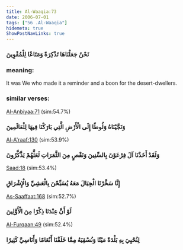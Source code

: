 ```yaml
---
title: Al-Waaqia:73
date: 2006-07-01
tags: ["56 .Al-Waaqia"]
hidemeta: true 
ShowPostNavLinks: true 
---
```

### نَحْنُ جَعَلْنَاهَا تَذْكِرَةً وَمَتَاعًا لِلْمُقْوِينَ
### meaning: 
It was We who made it a reminder and a boon for the desert-dwellers.
### similar verses: 

[Al-Anbiyaa:71](/21/71) (sim:54.7%)

### وَنَجَّيْنَاهُ وَلُوطًا إِلَى الْأَرْضِ الَّتِي بَارَكْنَا فِيهَا لِلْعَالَمِينَ

[Al-A'raaf:130](/7/130) (sim:53.9%)

### وَلَقَدْ أَخَذْنَا آلَ فِرْعَوْنَ بِالسِّنِينَ وَنَقْصٍ مِنَ الثَّمَرَاتِ لَعَلَّهُمْ يَذَّكَّرُونَ

[Saad:18](/38/18) (sim:53.4%)

### إِنَّا سَخَّرْنَا الْجِبَالَ مَعَهُ يُسَبِّحْنَ بِالْعَشِيِّ وَالْإِشْرَاقِ

[As-Saaffaat:168](/37/168) (sim:52.7%)

### لَوْ أَنَّ عِنْدَنَا ذِكْرًا مِنَ الْأَوَّلِينَ

[Al-Furqaan:49](/25/49) (sim:52.4%)

### لِنُحْيِيَ بِهِ بَلْدَةً مَيْتًا وَنُسْقِيَهُ مِمَّا خَلَقْنَا أَنْعَامًا وَأَنَاسِيَّ كَثِيرًا
